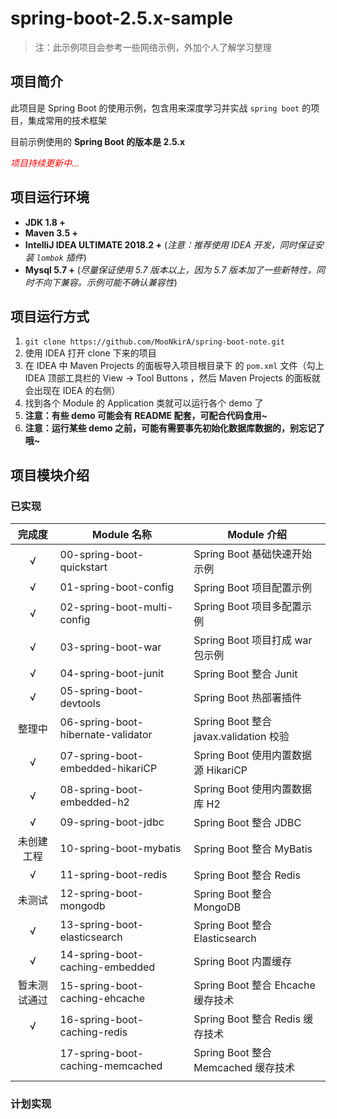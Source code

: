 # spring-boot-2.5.x-sample

> 注：此示例项目会参考一些网络示例，外加个人了解学习整理

## 项目简介

此项目是 Spring Boot 的使用示例，包含用来深度学习并实战 `spring boot` 的项目，集成常用的技术框架

目前示例使用的 **Spring Boot 的版本是 2.5.x**

<font color=red>*项目持续更新中...*</font>

## 项目运行环境

- **JDK 1.8 +**
- **Maven 3.5 +**
- **IntelliJ IDEA ULTIMATE 2018.2 +** (*注意：推荐使用 IDEA 开发，同时保证安装 `lombok` 插件*)
- **Mysql 5.7 +** (*尽量保证使用 5.7 版本以上，因为 5.7 版本加了一些新特性，同时不向下兼容。示例可能不确认兼容性*)

## 项目运行方式

1. `git clone https://github.com/MooNkirA/spring-boot-note.git`
2. 使用 IDEA 打开 clone 下来的项目
3. 在 IDEA 中 Maven Projects 的面板导入项目根目录下 的 `pom.xml` 文件（勾上 IDEA 顶部工具栏的 View -> Tool Buttons ，然后 Maven Projects 的面板就会出现在 IDEA 的右侧）
4. 找到各个 Module 的 Application 类就可以运行各个 demo 了
5. **注意：有些 demo 可能会有 README 配套，可配合代码食用~**
6. **注意：运行某些 demo 之前，可能有需要事先初始化数据库数据的，别忘记了哦~**

## 项目模块介绍

### 已实现

|    完成度    | Module 名称                        | Module 介绍                            |
| :----------: | ---------------------------------- | -------------------------------------- |
|      √       | 00-spring-boot-quickstart          | Spring Boot 基础快速开始示例           |
|      √       | 01-spring-boot-config              | Spring Boot 项目配置示例               |
|      √       | 02-spring-boot-multi-config        | Spring Boot 项目多配置示例             |
|      √       | 03-spring-boot-war                 | Spring Boot 项目打成 war 包示例        |
|      √       | 04-spring-boot-junit               | Spring Boot 整合 Junit                 |
|      √       | 05-spring-boot-devtools            | Spring Boot 热部署插件                 |
|    整理中    | 06-spring-boot-hibernate-validator | Spring Boot 整合 javax.validation 校验 |
|      √       | 07-spring-boot-embedded-hikariCP   | Spring Boot 使用内置数据源 HikariCP    |
|      √       | 08-spring-boot-embedded-h2         | Spring Boot 使用内置数据库 H2          |
|      √       | 09-spring-boot-jdbc                | Spring Boot 整合 JDBC                  |
|  未创建工程  | 10-spring-boot-mybatis             | Spring Boot 整合 MyBatis               |
|      √       | 11-spring-boot-redis               | Spring Boot 整合 Redis                 |
|    未测试    | 12-spring-boot-mongodb             | Spring Boot 整合 MongoDB               |
|      √       | 13-spring-boot-elasticsearch       | Spring Boot 整合 Elasticsearch         |
|      √       | 14-spring-boot-caching-embedded    | Spring Boot 内置缓存                   |
| 暂未测试通过 | 15-spring-boot-caching-ehcache     | Spring Boot 整合 Ehcache 缓存技术      |
|      √       | 16-spring-boot-caching-redis       | Spring Boot 整合 Redis 缓存技术        |
|              | 17-spring-boot-caching-memcached   | Spring Boot 整合 Memcached 缓存技术    |
|              |                                    |                                        |

### 计划实现
